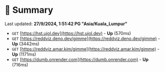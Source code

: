 # 📖 Summary
Last updated: **27/9/2024, 1:51:42 PG "Asia/Kuala_Lumpur"**

- `GET` [https://hst.ujol.dev](https://hst.ujol.dev) - **Up** (570ms)
- `GET` [https://reddviz.deno.dev/gimme](https://reddviz.deno.dev/gimme) - **Up** (3442ms)
- `GET` [https://reddviz.amar.kim/gimme](https://reddviz.amar.kim/gimme) - **Up** (1171ms)
- `GET` [https://dumb.onrender.com](https://dumb.onrender.com) - **Up** (716ms)
